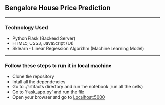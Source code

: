 ## Bengalore House Price Prediction

___

### Technology Used

* Python Flask (Backend Server)
* HTML5, CSS3, JavaScript (UI)
* Sklearn - Linear Regression Algorithm (Machine Learning Model)

___

### Follow these steps to run it in local machine

* Clone the repository
* Intall all the dependencies
* Go to ./artifacts directory and run the notebook (run all the cells)
* Go to 'flask_app.py' and run the file
* Open your browser and go to [Localhost:5000](http://localhost:5000)